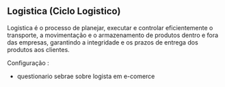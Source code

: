 ## Logistica (Ciclo Logistico)

Logistica é o processo de planejar, executar e
controlar eficientemente o transporte, a movimentação e
o armazenamento de produtos dentro e fora das empresas,
garantindo a integridade e os prazos de entrega dos produtos aos clientes.

Configuração :
+ questionario sebrae sobre logista em e-comerce